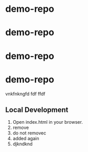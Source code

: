 # demo-repo
# demo-repo
# demo-repo
# demo-repo
vnkfnkngfd
fdf
ffdf


## Local Development


1. Open index.html in your browser. 
2. remove 
3. do not removec
4. added again
6. djkndknd